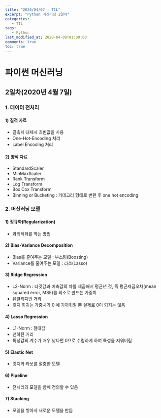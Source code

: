 ```yaml
---
title: "2020/04/07 - TIL"
excerpt: "Python 머신러닝 2일차"
categories: 
   - TIL
tags:
   - Python
last_modified_at: 2020-04-09T01:00:00
comments: true
toc: true
---
```


# 파이썬 머신러닝

## 2일차(2020년 4월 7일)

### 1. 데이터 전처리
#### 1) 질적 자료
- 결측치 대체시 최빈값을 사용
- One-Hot-Encoding 처리
- Label Encoding 처리

#### 2) 양적 자료
- StandardScaler
- MinMaxScaler 
- Rank Transform 
- Log Transform 
- Box Cox Transform 
- Binning or Bucketing : 카테고리 형태로 변환 후 one hot encoding

### 2. 머신러닝 모델
#### 1) 정규화(Regularization)
- 과최적화를 막는 방법

#### 2) Bias-Variance Decomposition
- Bias를 줄여주는 모델 : 부스팅(Boosting)
- Variance를 줄여주는 모델 : 라쏘(Lasso)

#### 3) Ridge Regression
- L2-Norm : 타깃값과 예측값의 차를 제곱해서 평균낸 것, 즉 평균제곱오차(mean squared error, MSE)를 최소로 만드는 가중치
- 유클리디안 거리
- 릿지 회귀는 가중치가 0 에 가까워질 뿐 실제로 0이 되지는 않음

#### 4) Lasso Regression
- L1-Norm : 절대값
- 맨하탄 거리
- 특성값의 계수가 매우 낮다면 0으로 수렴하게 하여 특성을 지워버림

#### 5) Elastic Net
- 릿지와 라쏘를 절충한 모델
    
#### 6) Pipeline
- 전처리와 모델을 함께 정의할 수 있음
    
#### 7) Stacking
- 모델을 쌓아서 새로운 모델을 만듬
